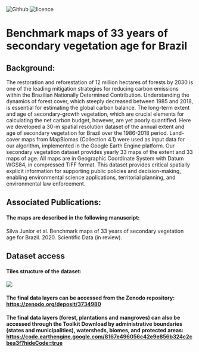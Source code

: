 ![Github](https://img.shields.io/badge/Github-0.0.3-green.svg)
![licence](https://img.shields.io/badge/Licence-GPL--3-blue.svg)

# Benchmark maps of 33 years of secondary vegetation age for Brazil


## Background:
The restoration and reforestation of 12 million hectares of forests by 2030 is one of the leading mitigation strategies for reducing carbon emissions within the Brazilian Nationally Determined Contribution. Understanding the dynamics of forest cover, which steeply decreased between 1985 and 2018, is essential for estimating the global carbon balance. The long-term extent and age of secondary-growth vegetation, which are crucial elements for calculating the net carbon budget, however, are yet poorly quantified. Here we developed a 30-m spatial resolution dataset of the annual extent and age of secondary vegetation for Brazil over the 1986-2018 period. Land-cover maps from MapBiomas (Collection 4.1) were used as input data for our algorithm, implemented in the Google Earth Engine platform. Our secondary vegetation dataset provides yearly 33 maps of the extent and 33 maps of age. All maps are in Geographic Coordinate System with Datum WGS84, in compressed TIFF format. This dataset provides critical spatially explicit information for supporting public policies and decision-making, enabling environmental science applications, territorial planning, and environmental law enforcement.


## Associated Publications:
#### The maps are described in the following manuscript:
Silva Junior et al. Benchmark maps of 33 years of secondary vegetation age for Brazil. 2020. Scientific Data (in review).

## Dataset access
#### Tiles structure of the dataset:
![](https://github.com/celsohlsj/gee_brazil_sv/img/tiles.png)<br/>

#### The final data layers can be accessed from the Zenodo repository: https://zenodo.org/deposit/3734980

#### The final data layers (forest, plantations and mangroves) can also be accessed through the Toolkit Download by administrative boundaries (states and municipalities), watersheds, biomes, and protected areas: https://code.earthengine.google.com/8167e496056c42e9e856b324c2cbea3f?hideCode=true
